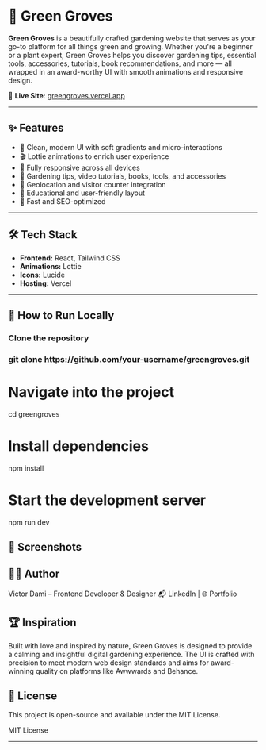 # 🌿 Green Groves

**Green Groves** is a beautifully crafted gardening website that serves as your go-to platform for all things green and growing. Whether you're a beginner or a plant expert, Green Groves helps you discover gardening tips, essential tools, accessories, tutorials, book recommendations, and more — all wrapped in an award-worthy UI with smooth animations and responsive design.

🔗 **Live Site**: [greengroves.vercel.app](https://greengroves.vercel.app/)

---

## ✨ Features

- 🌱 Clean, modern UI with soft gradients and micro-interactions
- 🎬 Lottie animations to enrich user experience
- 📱 Fully responsive across all devices
- 📖 Gardening tips, video tutorials, books, tools, and accessories
- 📍 Geolocation and visitor counter integration
- 🧠 Educational and user-friendly layout
- 🚀 Fast and SEO-optimized

---

## 🛠 Tech Stack

- **Frontend:** React, Tailwind CSS
- **Animations:** Lottie
- **Icons:** Lucide
- **Hosting:** Vercel


---

## 🚧 How to Run Locally

 ### Clone the repository
 ### git clone https://github.com/your-username/greengroves.git

# Navigate into the project
cd greengroves

# Install dependencies
npm install

# Start the development server
npm run dev
## 📸 Screenshots


## 🧑‍💻 Author
Victor Dami – Frontend Developer & Designer
📬 LinkedIn | 🌐 Portfolio

## 🏆 Inspiration
Built with love and inspired by nature, Green Groves is designed to provide a calming and insightful digital gardening experience. The UI is crafted with precision to meet modern web design standards and aims for award-winning quality on platforms like Awwwards and Behance.

## 📄 License
This project is open-source and available under the MIT License.

MIT License

---







